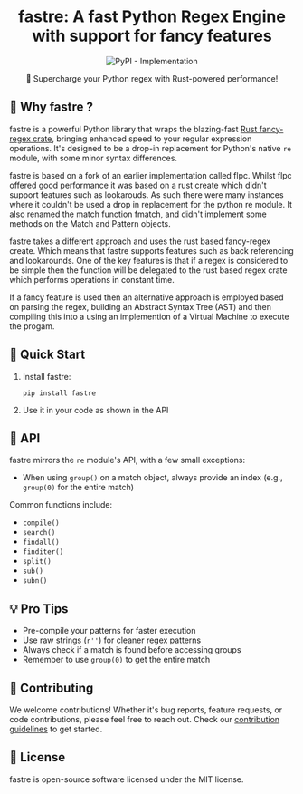 <div align="center">
  

  # fastre: A fast Python Regex Engine with support for fancy features

  ![PyPI - Implementation](https://img.shields.io/pypi/implementation/fastre?style=flat-square)

  🚀 Supercharge your Python regex with Rust-powered performance!
</div>

## 🌟 Why fastre ?

fastre is a powerful Python library that wraps the blazing-fast [Rust fancy-regex crate](https://crates.io/crates/fancy-regex), bringing enhanced speed to your regular expression operations. It's designed to be a drop-in replacement for Python's native `re` module, with some minor syntax differences.

fastre is based on a fork of an earlier implementation called flpc. Whilst flpc offered good performance
it was based on a rust create which didn't support features such as lookarouds. As such there were many
instances where it couldn't be used a drop in replacement for the python re module. It also renamed the match function
fmatch, and didn't implement some methods on the Match and Pattern objects.

fastre takes a different approach and uses the rust based fancy-regex create. Which means that fastre supports features such as back referencing and lookarounds. One of the key features is that if a regex is considered to be simple then the function will be delegated to the rust based regex crate which
performs operations in constant time.

If a fancy feature is used then an alternative approach is employed based on parsing the regex, building
an Abstract Syntax Tree (AST) and then compiling this into a using an implemention of a Virtual
Machine to execute the progam.


## 🚀 Quick Start

1. Install fastre:
   ```
   pip install fastre
   ```

2. Use it in your code as shown in the API

## 🔧 API

fastre mirrors the `re` module's API, with a few small exceptions:

- When using `group()` on a match object, always provide an index (e.g., `group(0)` for the entire match)

Common functions include:

- `compile()`
- `search()`
- `findall()`
- `finditer()`
- `split()`
- `sub()`
- `subn()`

## 💡 Pro Tips

- Pre-compile your patterns for faster execution
- Use raw strings (`r''`) for cleaner regex patterns
- Always check if a match is found before accessing groups
- Remember to use `group(0)` to get the entire match

## 🤝 Contributing

We welcome contributions! Whether it's bug reports, feature requests, or code contributions, please feel free to reach out. Check our [contribution guidelines](CONTRIBUTING.md) to get started.

## 📄 License

fastre is open-source software licensed under the MIT license.